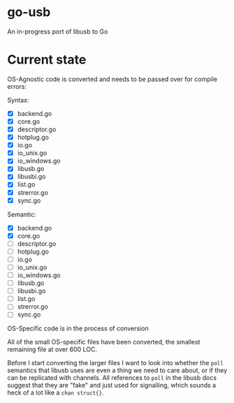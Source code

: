 # go-usb
An in-progress port of libusb to Go

# Current state

OS-Agnostic code is converted and needs to be passed over for compile errors:

Syntax: 
* [x] backend.go
* [x] core.go
* [x] descriptor.go
* [x] hotplug.go
* [x] io.go
* [x] io_unix.go
* [x] io_windows.go
* [x] libusb.go
* [x] libusbi.go
* [x] list.go
* [x] strerror.go
* [x] sync.go

Semantic:
* [x] backend.go
* [x] core.go
* [ ] descriptor.go
* [ ] hotplug.go
* [ ] io.go
* [ ] io_unix.go
* [ ] io_windows.go
* [ ] libusb.go
* [ ] libusbi.go
* [ ] list.go
* [ ] strerror.go
* [ ] sync.go

OS-Specific code is in the process of conversion

All of the small OS-specific files have been converted, the smallest remaining file at over 600 LOC. 

Before I start converting the larger files I want to look into whether the `poll` semantics that libusb uses are even a thing we need to care about, or if they can be replicated with channels. All references to `poll` in the libusb docs suggest that they are "fake" and just used for signalling, which sounds a heck of a lot like a `chan struct{}`.
